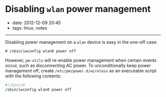 # Disabling `wlan` power management

- date: 2012-12-09 20:45
- tags: linux, notes

----

Disabling power management on a `wlan` device is easy in the one-off case:

    # /sbin/iwconfig wlan0 power off

However, `pm-utils` will re-enable power management when certain events
occur, such as disconnecting AC power.  To unconditionally keep power
management off, create `/etc/pm/power.d/wireless` as an executable script
with the following contents:

````sh
#!/bin/sh
/sbin/iwconfig wlan0 power off
````

